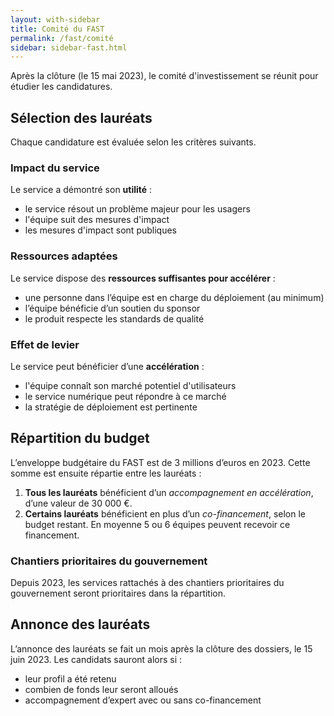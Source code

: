 ```yaml
---
layout: with-sidebar
title: Comité du FAST
permalink: /fast/comité
sidebar: sidebar-fast.html
---
```

<p class="fr-text--lead">
  Après la clôture (le 15 mai 2023), le comité d'investissement se réunit pour étudier les candidatures.
</p>

## Sélection des lauréats

Chaque candidature est évaluée selon les critères suivants.

### Impact du service

Le service a démontré son **utilité** :

- le service résout un problème majeur pour les usagers
- l'équipe suit des mesures d'impact
- les mesures d'impact sont publiques

### Ressources adaptées

Le service dispose des **ressources suffisantes pour accélérer** :

- une personne dans l’équipe est en charge du déploiement (au minimum)
- l’équipe bénéficie d’un soutien du sponsor
- le produit respecte les standards de qualité

### Effet de levier

Le service peut bénéficier d’une **accélération** :

- l'équipe connaît son marché potentiel d'utilisateurs
- le service numérique peut répondre à ce marché
- la stratégie de déploiement est pertinente

## Répartition du budget

L’enveloppe budgétaire du FAST est de 3 millions d’euros en 2023. Cette somme est ensuite répartie entre les lauréats :

1. **Tous les lauréats** bénéficient d’un *accompagnement en accélération*, d’une valeur de 30 000 €.
2. **Certains lauréats** bénéficient en plus d’un *co-financement*, selon le budget restant. En moyenne 5 ou 6 équipes peuvent recevoir ce financement.

<div class="fr-alert fr-alert--info">
  <h3 class="fr-alert__title">Chantiers prioritaires du gouvernement</h3>
  <p>Depuis 2023, les services rattachés à des chantiers prioritaires du gouvernement seront prioritaires dans la répartition.</p>
</div>

<p></p>

## Annonce des lauréats

L’annonce des lauréats se fait un mois après la clôture des dossiers, le 15 juin 2023. Les candidats sauront alors si :

- leur profil a été retenu
- combien de fonds leur seront alloués
- accompagnement d’expert avec ou sans co-financement
